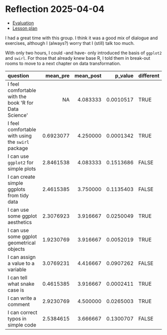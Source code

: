 # Reflection 2025-04-04

- [Evaluation](../../reflections/20250404/README.md)
- [Lesson plan](../../lesson_plans/20250404/README.md)

I had a great time with this group.
I think it was a good mix of dialogue and exercises,
although I (always?) worry that I (still) talk too much.

With only two hours, I could -and have- only introduced
the basis of `ggplot2` and `swirl`.
For those that already knew base R, I told them
in break-out rooms to move to a next chapter
on data transformation.

<!-- markdownlint-disable MD013 --><!-- Tables cannot be split up over lines, hence will break 80 characters per line -->

|question                                              |  mean_pre| mean_post|   p_value|different |
|:-----------------------------------------------------|---------:|---------:|---------:|:---------|
|I feel comfortable with the book 'R for Data Science' |        NA|  4.083333| 0.0010517|TRUE      |
|I feel comfortable with using the `swirl` package     | 0.6923077|  4.250000| 0.0001342|TRUE      |
|I can use `ggplot2` for simple plots                  | 2.8461538|  4.083333| 0.1513686|FALSE     |
|I can create simple ggplots from tidy data            | 2.4615385|  3.750000| 0.1135403|FALSE     |
|I can use some ggplot aesthetics                      | 2.3076923|  3.916667| 0.0250049|TRUE      |
|I can use some ggplot geometrical objects             | 1.9230769|  3.916667| 0.0052019|TRUE      |
|I can assign a value to a variable                    | 3.0769231|  4.416667| 0.0907262|FALSE     |
|I can tell what snake case is                         | 0.4615385|  3.916667| 0.0002411|TRUE      |
|I can write a comment                                 | 2.9230769|  4.500000| 0.0265003|TRUE      |
|I can correct typos in simple code                    | 2.5384615|  3.666667| 0.1300707|FALSE     |

<!-- markdownlint-enable MD013 -->

